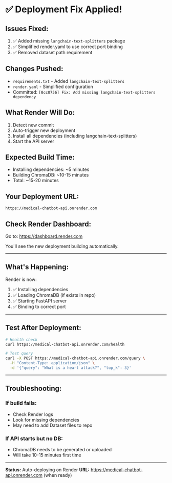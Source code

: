 # ✅ Deployment Fix Applied!

## Issues Fixed:

1. ✅ Added missing `langchain-text-splitters` package
2. ✅ Simplified render.yaml to use correct port binding
3. ✅ Removed dataset path requirement

## Changes Pushed:

- `requirements.txt` - Added `langchain-text-splitters`
- `render.yaml` - Simplified configuration
- Committed: `[0cc0756] Fix: Add missing langchain-text-splitters dependency`

## What Render Will Do:

1. Detect new commit
2. Auto-trigger new deployment
3. Install all dependencies (including langchain-text-splitters)
4. Start the API server

## Expected Build Time:

- Installing dependencies: ~5 minutes
- Building ChromaDB: ~10-15 minutes
- Total: ~15-20 minutes

## Your Deployment URL:

```
https://medical-chatbot-api.onrender.com
```

## Check Render Dashboard:

Go to: https://dashboard.render.com

You'll see the new deployment building automatically.

---

## What's Happening:

Render is now:
1. ✅ Installing dependencies
2. ✅ Loading ChromaDB (if exists in repo)
3. ✅ Starting FastAPI server
4. ✅ Binding to correct port

---

## Test After Deployment:

```bash
# Health check
curl https://medical-chatbot-api.onrender.com/health

# Test query
curl -X POST https://medical-chatbot-api.onrender.com/query \
  -H "Content-Type: application/json" \
  -d '{"query": "What is a heart attack?", "top_k": 3}'
```

---

## Troubleshooting:

### If build fails:
- Check Render logs
- Look for missing dependencies
- May need to add Dataset files to repo

### If API starts but no DB:
- ChromaDB needs to be generated or uploaded
- Will take 10-15 minutes first time

---

**Status:** Auto-deploying on Render
**URL:** https://medical-chatbot-api.onrender.com (when ready)

